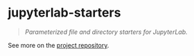 # jupyterlab-starters

> _Parameterized file and directory starters for JupyterLab._

See more on the [project repository](https://github.com/deathbeds/jupyterlab-starters).
